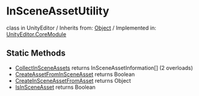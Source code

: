 # InSceneAssetUtility
class in UnityEditor
 / Inherits from: <a href="https://docs.unity3d.com/6000.0/Documentation/ScriptReference/Object.html">Object</a> / Implemented in: <a href="https://docs.unity3d.com/6000.0/Documentation/ScriptReference/UnityEditor.CoreModule.html">UnityEditor.CoreModule</a>
## Static Methods
- <a href="https://docs.unity3d.com/6000.0/Documentation/ScriptReference/InSceneAssetUtility.CollectInSceneAssets.html">CollectInSceneAssets</a> returns InSceneAssetInformation[] (2 overloads)
- <a href="https://docs.unity3d.com/6000.0/Documentation/ScriptReference/InSceneAssetUtility.CreateAssetFromInSceneAsset.html">CreateAssetFromInSceneAsset</a> returns Boolean
- <a href="https://docs.unity3d.com/6000.0/Documentation/ScriptReference/InSceneAssetUtility.CreateInSceneAssetFromAsset.html">CreateInSceneAssetFromAsset</a> returns Object
- <a href="https://docs.unity3d.com/6000.0/Documentation/ScriptReference/InSceneAssetUtility.IsInSceneAsset.html">IsInSceneAsset</a> returns Boolean
